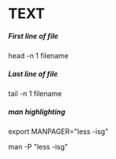 # TEXT

##### First line of file

head -n 1 filename

##### Last line of file

tail -n 1 filename

##### man highlighting

export MANPAGER="less -isg"

man -P "less -isg" <command>